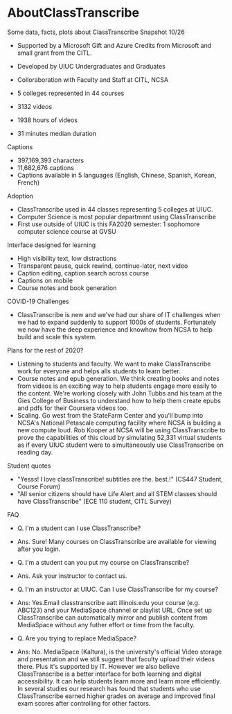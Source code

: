 # AboutClassTranscribe

Some data, facts, plots about ClassTranscribe
Snapshot 10/26

* Supported by a Microsoft Gift and Azure Credits from Microsoft and small grant from the CITL.
* Developed by UIUC Undergraduates and Graduates
* Colloraboration with Faculty and Staff at CITL, NCSA

* 5 colleges represented in 44 courses 
* 3132 videos
* 1938 hours of videos
* 31 minutes median duration

Captions
* 397,169,393 characters 
* 11,682,676 captions
* Captions available in 5 languages (English, Chinese, Spanish, Korean, French)

Adoption
* ClassTranscribe used in 44 classes representing 5 colleges at UIUC.
* Computer Science is most popular department using ClassTranscribe
* First use outside of UIUC is this FA2020 semester: 1 sophomore computer science course at GVSU

Interface designed for learning
* High visibility text, low distractions
* Transparent pause, quick rewind, continue-later, next video
* Caption editing, caption search across course
* Captions on mobile
* Course notes and book generation

COVID-19 Challenges
* ClassTranscribe is new and we've had our share of IT challenges when we had to expand suddenly to support 1000s of students. Fortunately we now have the deep experience and knowhow from NCSA to help build and scale this system.

Plans for the rest of 2020?
* Listening to students and faculty. We want to make ClassTranscribe work for everyone and helps alls students to learn better.
* Course notes and epub generation. We think creating books and notes from videos is an exciting way to help students engage more easily to the content. We're working closely with John Tubbs and his team at the Gies College of Business to understand how to help them create epubs and pdfs for their Coursera videos too.
* Scaling. Go west from the StateFarm Center and you'll bump into NCSA's National Petascale computing facility where NCSA is building a new compute loud. Rob Kooper at NCSA will be using ClassTranscribe to prove the capabilities of this cloud by simulating 52,331 virtual students as if every UIUC student were to simultaneously use ClassTranscribe on reading day. 

Student quotes
* "Yesss! I love classTranscribe! subtitles are the. best.!" (CS447 Student, Course Forum)
* "All senior citizens should have Life Alert and all STEM classes should have ClassTranscribe" (ECE 110 student, CITL Survey)

FAQ

* Q. I'm a student can I use ClassTranscribe?
* Ans. Sure! Many courses on ClassTranscribe are available for viewing after you login.

* Q. I'm a student can you put my course on ClassTranscribe?
* Ans. Ask your instructor to contact us.

* Q. I'm an instructor at UIUC. Can I use ClassTranscribe for my course?
* Ans: Yes.Email classtranscribe aatt illinois.edu your course (e.g. ABC123) and your MediaSpace channel or playlist URL. Once set up ClassTranscribe can automatically mirror and publish content from MediaSpace without any futher effort or time from the faculty.

* Q. Are you trying to replace MediaSpace?
* Ans: No. MediaSpace (Kaltura), is the university's official Video storage and presentation and we still suggest that faculty upload their videos there. Plus it's supported by IT. However we also believe ClassTranscribe is a better interface for both learning and digital accessibility. It can help students learn more and learn more efficiently. In several studies our research has found that students who use ClassTranscribe earned higher grades on average and improved final exam scores after controlling for other factors.

